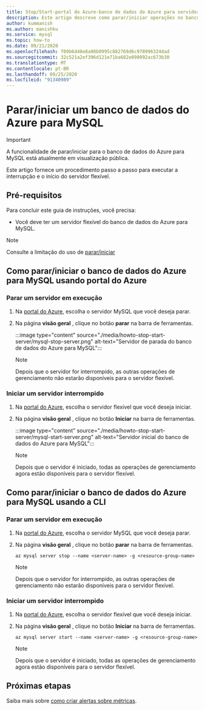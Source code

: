 ```yaml
---
title: Stop/Start-portal do Azure-banco de dados do Azure para servidor MySQL
description: Este artigo descreve como parar/iniciar operações no banco de dados do Azure para MySQL.
author: kummanish
ms.author: manishku
ms.service: mysql
ms.topic: how-to
ms.date: 09/21/2020
ms.openlocfilehash: f09b6d48e8a98b0995c882769d6c978996324dad
ms.sourcegitcommit: 32c521a2ef396d121e71ba682e098092ac673b30
ms.translationtype: MT
ms.contentlocale: pt-BR
ms.lasthandoff: 09/25/2020
ms.locfileid: "91340989"
---
```

# <a name="stopstart-an-azure-database-for-mysql"></a>Parar/iniciar um banco de dados do Azure para MySQL

> [!IMPORTANT]
> A funcionalidade de parar/iniciar para o banco de dados do Azure para MySQL está atualmente em visualização pública.

Este artigo fornece um procedimento passo a passo para executar a interrupção e o início do servidor flexível.

## <a name="prerequisites"></a>Pré-requisitos

Para concluir este guia de instruções, você precisa:

-   Você deve ter um servidor flexível do banco de dados do Azure para MySQL.

> [!NOTE]
> Consulte a limitação do uso de [parar/iniciar](concepts-servers.md#limitations-of-stopstart-operation)

## <a name="how-to-stopstart-the-azure-database-for-mysql-using-azure-portal"></a>Como parar/iniciar o banco de dados do Azure para MySQL usando portal do Azure

### <a name="stop-a-running-server"></a>Parar um servidor em execução

1.  Na [portal do Azure](https://portal.azure.com/), escolha o servidor MySQL que você deseja parar.

2.  Na página **visão geral** , clique no botão **parar** na barra de ferramentas.

    :::image type="content" source="./media/howto-stop-start-server/mysql-stop-server.png" alt-text="Servidor de parada do banco de dados do Azure para MySQL":::

    > [!NOTE]
    > Depois que o servidor for interrompido, as outras operações de gerenciamento não estarão disponíveis para o servidor flexível.

### <a name="start-a-stopped-server"></a>Iniciar um servidor interrompido

1.  Na [portal do Azure](https://portal.azure.com/), escolha o servidor flexível que você deseja iniciar.

2.  Na página **visão geral** , clique no botão **Iniciar** na barra de ferramentas.

    :::image type="content" source="./media/howto-stop-start-server/mysql-start-server.png" alt-text="Servidor inicial do banco de dados do Azure para MySQL":::

    > [!NOTE]
    > Depois que o servidor é iniciado, todas as operações de gerenciamento agora estão disponíveis para o servidor flexível.

## <a name="how-to-stopstart-the-azure-database-for-mysql-using-cli"></a>Como parar/iniciar o banco de dados do Azure para MySQL usando a CLI

### <a name="stop-a-running-server"></a>Parar um servidor em execução

1.  Na [portal do Azure](https://portal.azure.com/), escolha o servidor MySQL que você deseja parar.

2.  Na página **visão geral** , clique no botão **parar** na barra de ferramentas.

    ```azurecli-interactive
    az mysql server stop --name <server-name> -g <resource-group-name>
    ```
    > [!NOTE]
    > Depois que o servidor for interrompido, as outras operações de gerenciamento não estarão disponíveis para o servidor flexível.

### <a name="start-a-stopped-server"></a>Iniciar um servidor interrompido

1.  Na [portal do Azure](https://portal.azure.com/), escolha o servidor flexível que você deseja iniciar.

2.  Na página **visão geral** , clique no botão **Iniciar** na barra de ferramentas.

    ```azurecli-interactive
    az mysql server start --name <server-name> -g <resource-group-name>
    ```
    > [!NOTE]
    > Depois que o servidor é iniciado, todas as operações de gerenciamento agora estão disponíveis para o servidor flexível.

## <a name="next-steps"></a>Próximas etapas
Saiba mais sobre [como criar alertas sobre métricas](howto-alert-on-metric.md).
